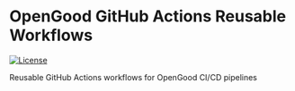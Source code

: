 # OpenGood GitHub Actions Reusable Workflows

[![License](https://img.shields.io/badge/license-MIT-blue.svg)](https://raw.githubusercontent.com/opengoodio/central-workflow/master/LICENSE)

Reusable GitHub Actions workflows for OpenGood CI/CD pipelines
